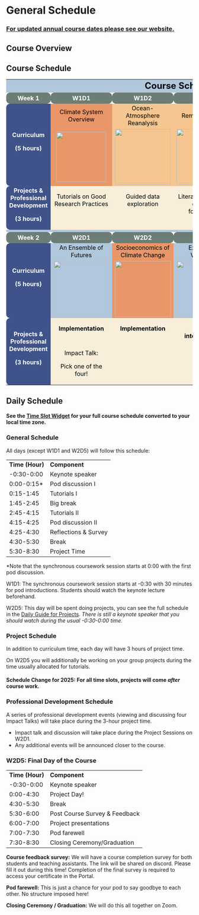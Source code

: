 # General Schedule


### [For updated annual course dates please see our website.](https://neuromatch.io/courses/)


## Course Overview


## Course Schedule 

<table cellspacing="0" cellpadding="0">
  <tr>
   <td colspan="6" bgcolor="#B0C7DC" align="center" ><strong><font color="black" size="5" > Course Schedule </font></strong>
   </td>
  </tr>
  <tr style="color: white; font-weight: bold; margin-top: 1em;">
   <td bgcolor="#6C7D77" align="center" style="border-radius: 10px;padding-top: 5px; padding-bottom: 5px;">Week 1
   </td>
   <td bgcolor="#6C7D77" align="center" style="border-radius: 10px;padding-top: 5px; padding-bottom: 5px;">W1D1
   </td>
   <td bgcolor="#6C7D77" align="center" style="border-radius: 10px;padding-top: 5px; padding-bottom: 5px;">W1D2
   </td>
   <td bgcolor="#6C7D77" align="center" style="border-radius: 10px;padding-top: 5px; padding-bottom: 5px;">W1D3
   </td>
   <td bgcolor="#6C7D77" align="center" style="border-radius: 10px;padding-top: 5px; padding-bottom: 5px;">W1D4
   </td>
   <td bgcolor="#6C7D77" align="center" style="border-radius: 10px;padding-top: 5px; padding-bottom: 5px;">W1D5
   </td>
  </tr>
  <tr>
   <td rowspan="3" bgcolor="#3F538A" align="center" style="color: white; font-weight: bold; border-top-left-radius: 10px; border-bottom-left-radius: 10px;">Curriculum
<p style="color: white; font-weight: bold;">
(5 hours)
   </td>
   <td bgcolor="#E99668" align="center" ><font color="black" > Climate System Overview </font>
   </td>
   <td bgcolor="#F5C690" align="center" ><font color="black" > Ocean-Atmosphere Reanalysis </font>
   </td>
   <td bgcolor="#F5C690" align="center" ><font color="black" > Remote Sensing </font>
   </td>
   <td bgcolor="#F5C690" align="center" ><font color="black" > Paleoclimate </font>
   </td>
   <td bgcolor="#B0C7DC" align="center" ><font color="black" > Intro to Climate Modeling </font>
   </td>
  </tr>
  <tr></tr>
   <td bgcolor="#E99668"  align="center" > <img width="135px" height="135px" src="https://raw.githubusercontent.com/neuromatch/climate-course-content/main/tutorials/Schedule/images/icon_W1D1.png">
   </td>
   <td bgcolor="#F5C690"  align="center" > <img width="150px" src="https://raw.githubusercontent.com/neuromatch/climate-course-content/main/tutorials/Schedule/images/icon_W1D2_new.png" >
   </td>
   <td bgcolor="#F5C690"  align="center" > <img width="150px" src="https://raw.githubusercontent.com/neuromatch/climate-course-content/main/tutorials/Schedule/images/icon_W1D3_new.png" />
   </td>
   <td bgcolor="#F5C690"  align="center" > <img width="150px" src="https://raw.githubusercontent.com/neuromatch/climate-course-content/main/tutorials/Schedule/images/icon_W1D4.png" >
   </td>
   <td bgcolor="#B0C7DC"  align="center" > <img width="150px" src="https://raw.githubusercontent.com/neuromatch/climate-course-content/main/tutorials/Schedule/images/icon_W1D5.png" >
   </td>
  </tr>
  <tr>
   <td rowspan="2" bgcolor="#3F538A"  align="center" style="color: white; font-weight: bold; border-top-left-radius: 10px; border-bottom-left-radius: 10px;">Projects & Professional Development
<p style="color: white; font-weight: bold;">
(3 hours)
   </td>
   <td bgcolor="#F9EEDA" style="color:black" align="center" valign="top" >
<p>
<font color="black"> Tutorials on Good Research Practices </font>
   </td>
   <td bgcolor="#F9EEDA" style="color:black" align="center" valign="top" >
<p>
<font color="black"> Guided data exploration </font>
   </td>
   <td bgcolor="#F9EEDA" style="color:black" align="center" valign="top" >
<p>
<font color="black">Literature review & question formulation</font>
   </td>
   <td bgcolor="#F9EEDA" style="color:black" align="center" valign="top" >
<p>
<font color="black"> Proposal writing, swaps & submission </font>
   </td>
   <td bgcolor="#F9EEDA" style="color:black" align="center" valign="top" >
<p>
<font color="black"> Drafting the analyses & task allocation </font>
   </td>
  </tr>
  <tr>
   <td bgcolor="#F9EEDA" >
   </td>
   <td bgcolor="#F9EEDA" >
   </td>
   </td>
   <td bgcolor="#F9EEDA" 
   </td>
   <td bgcolor="#F9EEDA" >
   </td>
   <td bgcolor="#F9EEDA" >
   </td>
  </tr>
  <tr>
   <td colspan="6"  bgcolor="#B0C7DC" >
   </td>
  </tr>
  <tr style="color: white; font-weight: bold;">
   <td bgcolor="#6C7D77"  align="center" style="border-radius: 10px;padding-top: 5px; padding-bottom: 5px;">Week 2
   </td>
   <td bgcolor="#6C7D77"  align="center" style="border-radius: 10px;padding-top: 5px; padding-bottom: 5px;">W2D1
   </td>
   <td bgcolor="#6C7D77"  align="center" style="border-radius: 10px;padding-top: 5px; padding-bottom: 5px;">W2D2
   </td>
   <td bgcolor="#6C7D77"  align="center" style="border-radius: 10px;padding-top: 5px; padding-bottom: 5px;">W2D3
   </td>
   <td bgcolor="#6C7D77"  align="center" style="border-radius: 10px;padding-top: 5px; padding-bottom: 5px;">W2D4
   </td>
   <td bgcolor="#6C7D77"  align="center" style="border-radius: 10px;padding-top: 5px; padding-bottom: 5px;">W2D5
   </td>
  </tr>
  <tr>
   <td rowspan="2" bgcolor="#3F538A" align="center" style="color: white; font-weight: bold; border-top-left-radius: 10px; border-bottom-left-radius: 10px;">Curriculum
<p style="color: white; font-weight: bold;">
(5 hours)
   </td>
   <td bgcolor="#B0C7DC"  align="center" ><font color="black"> An Ensemble of Futures </font>
   </td>
   <td bgcolor="#E99668"  align="center" ><font color="black">  Socioeconomics of Climate Change </font> 
   </td>
   <td bgcolor="#B0C7DC"  align="center" ><font color="black"> Extremes & Variability </font>
   </td>
   <td bgcolor="#78BAB8"  align="center" ><font color="black"> AI & Climate Change </font> 
   </td>
   <td bgcolor="#78BAB8"  align="center" ><font color="black"> Project Day </font>
   </td>
  </tr>
  <tr>
   <td bgcolor="#B0C7DC"  align="center" ><img width="150px" src="https://raw.githubusercontent.com/neuromatch/climate-course-content/main/tutorials/Schedule/images/icon_W2D1_new.png" >
   </td>
   <td bgcolor="#E99668"  align="center" ><img width="150px" src="https://raw.githubusercontent.com/neuromatch/climate-course-content/main/tutorials/Schedule/images/icon_W2D2_new.png" >
   </td>
   <td bgcolor="#B0C7DC"  align="center" ><img width="150px" src="https://raw.githubusercontent.com/neuromatch/climate-course-content/main/tutorials/Schedule/images/icon_W2D3_new.png" >
   </td>
   <td bgcolor="#78BAB8"  align="center" ><img width="150px" src="https://raw.githubusercontent.com/neuromatch/climate-course-content/main/tutorials/Schedule/images/icon_W2D4_new.png" >
   </td>
   <td bgcolor="#78BAB8"  align="center" ><img width="150px" src="https://raw.githubusercontent.com/neuromatch/climate-course-content/main/tutorials/Schedule/images/icon_W2D2.png" >
   </td>
  </tr>
  <tr>
   <td rowspan="2" bgcolor="#3F538A"  align="center" style="color: white; font-weight: bold; border-top-left-radius: 10px; border-bottom-left-radius: 10px;">Projects & Professional Development
<p style="color: white; font-weight: bold">
(3 hours)
   </td>
   <td bgcolor="#F9EEDA" align="center" valign="top" ><strong>
<p>
<font color="black"> Implementation </font>
   </td>
   <td bgcolor="#F9EEDA"  align="center" valign="top" ><strong>
<p>
<font color="black"> Implementation </font>
   </td>
   <td bgcolor="#F9EEDA" align="center" valign="top" ><strong>
<p>
<font color="black"> Result interpretation </font>
   </td>
   <td bgcolor="#F9EEDA" align="center" valign="top" >
<p>
<font color="black"align="center" valign="top" > Results implementation </font>
   </td>
   <td bgcolor="#F9EEDA" align="center" ><font color="black"> Presentation preparation & project submission </font>
<p>
<font color="black">  </font>
   </td>
  </tr>
  <tr>
   <td bgcolor="#F9EEDA" align="center" ><font color="black"> Impact Talk: </font>
<p>
<font color="black"> Pick one of the four! </font>
   </td>
   <td bgcolor="#F9EEDA">
   </td>
   <td bgcolor="#F9EEDA" 
   </td>
   <td bgcolor="#F9EEDA" >
   </td>
   <td bgcolor="#F9EEDA" align="center" ><font color="black"> Presentations & Closing ceremony </font>
   </td>
  </tr>
</table>

<!--
## Course Schedule for Timezones 1, 3 & 4

<table cellspacing="0" cellpadding="0">
  <tr>
   <td colspan="6"  bgcolor="#B0C7DC" align="center" ><strong><font color="black" size="5" > Course Schedule - Timezones 1, 3 & 4</font> </strong>
   </td>
  </tr>
  <tr style="color: white; font-weight: bold; margin-top: 1em;">
   <td bgcolor="#6C7D77" align="center" style="border-radius: 10px;padding-top: 5px; padding-bottom: 5px;">Week 1
   </td>
   <td bgcolor="#6C7D77" align="center" style="border-radius: 10px;padding-top: 5px; padding-bottom: 5px;">W1D1
   </td>
   <td bgcolor="#6C7D77" align="center" style="border-radius: 10px;padding-top: 5px; padding-bottom: 5px;">W1D2
   </td>
   <td bgcolor="#6C7D77" align="center" style="border-radius: 10px;padding-top: 5px; padding-bottom: 5px;">W1D3
   </td>
   <td bgcolor="#6C7D77" align="center" style="border-radius: 10px;padding-top: 5px; padding-bottom: 5px;">W1D4
   </td>
   <td bgcolor="#6C7D77" align="center" style="border-radius: 10px;padding-top: 5px; padding-bottom: 5px;">W1D5
   </td>
  </tr>
  <tr>
   <td rowspan="2" bgcolor="#3F538A" align="center" style="color: white; font-weight: bold; border-top-left-radius: 10px; border-bottom-left-radius: 10px;">Projects & Professional Development
<p>
(3 hours)
   </td>
   <td rowspan="2" bgcolor="#6C7D77" align="center" ><font color="white"> No project time</font>
   </td>
   <td bgcolor="#F9EEDA" align="center" valign="top" ><strong><font color="black"> Session 1</strong>
<p>
<font color="black"> Tutorial on good research Practices</font>
   </td>
   <td bgcolor="#F9EEDA" align="center" valign="top" ><strong><font color="black"> Session 2</font> </strong>
<p>
<font color="black"> Guided data exploration</font>
   </td>
   <td bgcolor="#F9EEDA" align="center" valign="top" ><strong><font color="black"> Session 3</font> </strong>
<p>
<font color="black"> Literature review & question formulation</font>
   </td>
   <td bgcolor="#F9EEDA" align="center" valign="top" ><strong><font color="black"> Session 4</font> </strong>
<p>
<font color="black"> Proposal writing, swaps & submission</font>
   </td>
  </tr>
  <tr>
   <td bgcolor="#F9EEDA" >
   </td>
   <td bgcolor="#F9EEDA" align="center" ><font color="black"> Mentor Meeting </font>
   </td>
   <td bgcolor="#F9EEDA">
   </td>
   <td bgcolor="#F9EEDA" >
   </td>
  </tr>
  <tr>
   <td rowspan="2" bgcolor="#3F538A" align="center" style="color: white; font-weight: bold; border-top-left-radius: 10px; border-bottom-left-radius: 10px;">Curriculum
<p>
(5 hours)
   </td>
   <td bgcolor="#E99668" align="center" ><strong><font color="black"> Climate System Overview</font> </strong>
   </td>
   <td bgcolor="#F5C690" align="center" ><strong><font color="black"> Ocean-Atmosphere Reanalysis</font> </strong>
   </td>
   <td bgcolor="#F5C690" align="center" ><strong><font color="black"> Remote Sensing</font> </strong>
   </td>
   <td bgcolor="#F5C690" align="center" ><strong><font color="black"> Paleoclimate</font> </strong>
   </td>
   <td bgcolor="#B0C7DC" align="center" ><strong><font color="black"> Intro to Climate Modeling</font> </strong>
   </td>
  </tr>
  <tr>
  <td bgcolor="#E99668"  align="center" > <img width="150px" src="https://raw.githubusercontent.com/neuromatch/climate-course-content/main/tutorials/Schedule/images/icon_W1D1.png">
   </td>
   <td bgcolor="#F5C690"  align="center" > <img width="150px" src="https://raw.githubusercontent.com/neuromatch/climate-course-content/main/tutorials/Schedule/images/icon_W1D2_new.png" >
   </td>
   <td bgcolor="#F5C690"  align="center" > <img width="150px" src="https://raw.githubusercontent.com/neuromatch/climate-course-content/main/tutorials/Schedule/images/icon_W1D3_new.png" />
   </td>
   <td bgcolor="#F5C690"  align="center" > <img width="150px" src="https://raw.githubusercontent.com/neuromatch/climate-course-content/main/tutorials/Schedule/images/icon_W1D4.png" >
   </td>
   <td bgcolor="#B0C7DC"  align="center" > <img width="150px" src="https://raw.githubusercontent.com/neuromatch/climate-course-content/main/tutorials/Schedule/images/icon_W1D5.png" >
   </td>
  </tr>
  <tr>
   <td colspan="6"  bgcolor="#B0C7DC" >
   </td>
  </tr>
<tr style="color: white; font-weight: bold;">
   <td bgcolor="#6C7D77"  align="center" style="border-radius: 10px;padding-top: 5px; padding-bottom: 5px;">Week 2
   </td>
   <td bgcolor="#6C7D77"  align="center" style="border-radius: 10px;padding-top: 5px; padding-bottom: 5px;">W2D1
   </td>
   <td bgcolor="#6C7D77"  align="center" style="border-radius: 10px;padding-top: 5px; padding-bottom: 5px;">W2D2
   </td>
   <td bgcolor="#6C7D77"  align="center" style="border-radius: 10px;padding-top: 5px; padding-bottom: 5px;">W2D3
   </td>
   <td bgcolor="#6C7D77"  align="center" style="border-radius: 10px;padding-top: 5px; padding-bottom: 5px;">W2D4
   </td>
   <td bgcolor="#6C7D77"  align="center" style="border-radius: 10px;padding-top: 5px; padding-bottom: 5px;">W2D5
   </td>
  </tr>
  <tr>
   <td rowspan="2" bgcolor="#3F538A" align="center" style="color: white; font-weight: bold; border-top-left-radius: 10px; border-bottom-left-radius: 10px;">Projects & Professional Development
<p>
(3 hours)
   </td>
   <td bgcolor="#F9EEDA" align="center" valign="top" ><strong><font color="black"> Session 5</font> </strong>
<p>
<font color="black"> Drafting the analyses & task allocation</font>
   </td>
   <td bgcolor="#F9EEDA" align="center" valign="top" ><strong><font color="black"> Session 6</font> </strong>
<p>
<font color="black"> Implementation</font>
   </td>
   <td bgcolor="#F9EEDA" align="center" valign="top" ><strong><font color="black"> Session 7</font> </strong>
<p>
<font color="black"> Implementation</font>
   </td>
   <td bgcolor="#F9EEDA" align="center" valign="top" ><strong><font color="black"> Session 8</font> </strong>
<p>
<font color="black"> Implementation & result interpretation</font>
   </td>
   <td bgcolor="#F9EEDA" align="center" valign="top" ><strong><font color="black"> Session 9 </font> </strong>
     <p>
<font color="black"> Project Day</font>
   </td>
  </tr>
  <tr>
   <td bgcolor="#F9EEDA" align="center" ><font color="black"> Impact Talk: </font>
<p>
<font color="black"> Pick one of the four!</font>
   </td>
   <td bgcolor="#F9EEDA" > 
   </td>
   <td bgcolor="#F9EEDA" align="center" ><font color="black"> Mentor Meeting </font>
   </td>
   <td bgcolor="#F9EEDA">
   </td>
   <td bgcolor="#F9EEDA" >
   </td>
  </tr>
  <tr>
   <td rowspan="2" bgcolor="#3F538A" align="center" style="color: white; font-weight: bold; border-top-left-radius: 10px; border-bottom-left-radius: 10px;">Curriculum
<p>
(5 hours)
   </td>
   <td bgcolor="#B0C7DC" align="center" ><strong><font color="black"> An Ensemble of Futures </font> </strong>
   </td>
   <td bgcolor="#E99668" align="center" ><strong><font color="black"> Socioeconomics of Climate Change </font> </strong>
   </td>
   <td bgcolor="#B0C7DC" align="center" ><strong><font color="black"> Extremes & Variabilities</font> </strong>
   </td>
   <td bgcolor="#78BAB8" align="center" ><strong><font color="black"> </font> AI & Climate Change </strong>
   </td>
   <td bgcolor="#78BAB8" align="center" ><strong><font color="black"> </font> Presentation preparation & project submission </strong>
   </td>
  </tr>
  <tr>
  <td bgcolor="#B0C7DC"  align="center" ><img width="150px" src="https://raw.githubusercontent.com/neuromatch/climate-course-content/main/tutorials/Schedule/images/icon_W2D1_new.png" >
   </td>
   <td bgcolor="#E99668"  align="center" ><img width="150px" src="https://raw.githubusercontent.com/neuromatch/climate-course-content/main/tutorials/Schedule/images/icon_W2D2_new.png" >
   </td>
   <td bgcolor="#B0C7DC"  align="center" ><img width="150px" src="https://raw.githubusercontent.com/neuromatch/climate-course-content/main/tutorials/Schedule/images/icon_W2D3_new.png" >
   </td>
   <td bgcolor="#78BAB8"  align="center" ><img width="150px" src="https://raw.githubusercontent.com/neuromatch/climate-course-content/main/tutorials/Schedule/images/icon_W2D4_new.png" >
   </td>
   <td bgcolor="#78BAB8"  align="center" ><img width="150px" src="https://raw.githubusercontent.com/neuromatch/climate-course-content/main/tutorials/Schedule/images/icon_W2D2.png" >
   </td>
  </tr>
  <tr>
   <td bgcolor="#6C7D77" >
   </td>
   <td bgcolor="#6C7D77" >
   </td>
   <td bgcolor="#6C7D77" >
   </td>
   <td bgcolor="#6C7D77" >
   </td>
   <td bgcolor="#6C7D77" >
   </td>
   <td bgcolor="#F9EEDA" align="center" ><font color="black"> Presentations &
<p>
<font color="black"> Closing ceremony
   </td>
  </tr>
</table>

-->

## Daily Schedule

#### See the [Time Slot Widget](https://neuromatchacademy.github.io/widgets/tz.html) for your full course schedule converted to your local time zone. 


### General Schedule

All days (except W1D1 and W2D5) will follow this schedule:


<table>
  <tr>
   <td><strong>Time (Hour)</strong>
   </td>
   <td><strong>Component</strong>
   </td>
  </tr>
  <tr>
   <td>-0:30-0:00
   </td>
   <td>Keynote speaker
   </td>
  </tr>
  <tr>
   <td>0:00-0:15*
   </td>
   <td>Pod discussion I
   </td>
  </tr>
  <tr>
   <td>0:15-1:45
   </td>
   <td>Tutorials I
   </td>
  </tr>
  <tr>
   <td>1:45-2:45
   </td>
   <td>Big break
   </td>
  </tr>
  <tr>
   <td>2:45-4:15
   </td>
   <td>Tutorials II
   </td>
  </tr>
  <tr>
   <td>4:15-4:25
   </td>
   <td>Pod discussion II
   </td>
  </tr>
  <tr>
   <td>4:25-4:30
   </td>
   <td>Reflections & Survey
   </td>
  </tr>
  <tr>
   <td>4:30-5:30
   </td>
   <td>Break
   </td>
  </tr>
    <tr>
   <td>5:30-8:30
   </td>
   <td>Project Time
   </td>
  </tr>
</table>



*Note that the synchronous coursework session starts at 0:00 with the first pod discussion.

W1D1: The synchronous coursework session starts at -0:30 with 30 minutes for pod introductions. Students should watch the keynote lecture beforehand.

W2D5: This day will be spent doing projects, you can see the full schedule in the [Daily Guide for Projects](https://climatematchacademy.github.io/projects/docs/project_guidance.html#project-day-w2d2). *There is still a keynote speaker that you should watch during the usual -0:30-0:00 time.* 


### Project Schedule

In addition to curriculum time, each day will have 3 hours of project time. 

On W2D5 you will additionally be working on your group projects during the time usually allocated for tutorials.

#### **Schedule Change for 2025:** For all time slots, projects will come *after* course work.


### Professional Development Schedule


A series of professional development events (viewing and discussing four Impact Talks) will take place during the 3-hour project time.


* Impact talk and discussion will take place during the Project Sessions on W2D1.
* Any additional events will be announced closer to the course. 


### W2D5: Final Day of the Course


<table>
  <tr>
   <td><strong>Time (Hour)</strong>
   </td>
   <td><strong>Component</strong>
   </td>
  </tr>
  <tr>
   <td>-0:30-0:00
   </td>
   <td>Keynote speaker
   </td>
  </tr>
  <tr>
   <td>0:00-4:30
   </td>
   <td>Project Day! 
   </td>
  </tr>
  <tr>
   <td>4:30-5:30
   </td>
   <td>Break
   </td>
  </tr>
  <tr>
   <td>5:30-6:00
   </td>
   <td>Post Course Survey & Feedback 
   </td>
  </tr>
  <tr>
   <td>6:00-7:00
   </td>
   <td>Project presentations
   </td>
  </tr>
  <tr>
   <td>7:00-7:30
   </td>
   <td>Pod farewell
   </td>
  </tr>
  <tr>
   <td>7:30-8:30
   </td>
   <td>Closing Ceremony/Graduation
   </td>
  </tr>
</table>


**Course feedback survey:** We will have a course completion survey for both students and teaching assistants. The link will be shared on discord. Please fill it out during this time! Completion of the final survey is required to access your certificate in the Portal. 

**Pod farewell:** This is just a chance for your pod to say goodbye to each other. No structure imposed here!

**Closing Ceremony / Graduation:** We will do this all together on Zoom. 

